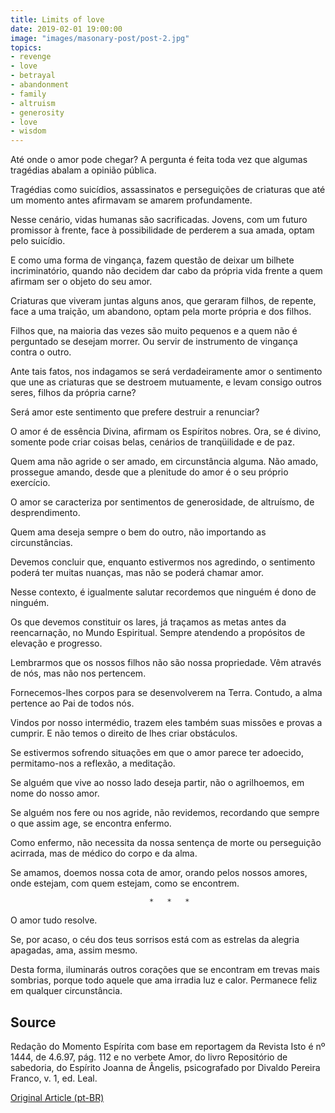 ```yaml
---
title: Limits of love
date: 2019-02-01 19:00:00
image: "images/masonary-post/post-2.jpg"
topics: 
- revenge
- love
- betrayal
- abandonment
- family
- altruism
- generosity
- love
- wisdom
---
```


Até onde o amor pode chegar? A pergunta é feita toda vez que algumas tragédias
abalam a opinião pública.

Tragédias como suicídios, assassinatos e perseguições de criaturas que até um
momento antes afirmavam se amarem profundamente.

Nesse cenário, vidas humanas são sacrificadas. Jovens, com um futuro promissor
à frente, face à possibilidade de perderem a sua amada, optam pelo suicídio.

E como uma forma de vingança, fazem questão de deixar um bilhete
incriminatório, quando não decidem dar cabo da própria vida frente a quem
afirmam ser o objeto do seu amor.

Criaturas que viveram juntas alguns anos, que geraram filhos, de repente, face
a uma traição, um abandono, optam pela morte própria e dos filhos.

Filhos que, na maioria das vezes são muito pequenos e a quem não é perguntado
se desejam morrer. Ou servir de instrumento de vingança contra o outro.

Ante tais fatos, nos indagamos se será verdadeiramente amor o sentimento que
une as criaturas que se destroem mutuamente, e levam consigo outros seres,
filhos da própria carne?

Será amor este sentimento que prefere destruir a renunciar?

O amor é de essência Divina, afirmam os Espíritos nobres. Ora, se é divino,
somente pode criar coisas belas, cenários de tranqüilidade e de paz.

Quem ama não agride o ser amado, em circunstância alguma. Não amado, prossegue
amando, desde que a plenitude do amor é o seu próprio exercício.

O amor se caracteriza por sentimentos de generosidade, de altruísmo, de
desprendimento.

Quem ama deseja sempre o bem do outro, não importando as circunstâncias.

Devemos concluir que, enquanto estivermos nos agredindo, o sentimento poderá
ter muitas nuanças, mas não se poderá chamar amor.

Nesse contexto, é igualmente salutar recordemos que ninguém é dono de ninguém.

Os que devemos constituir os lares, já traçamos as metas antes da reencarnação,
no Mundo Espiritual. Sempre atendendo a propósitos de elevação e progresso.

Lembrarmos que os nossos filhos não são nossa propriedade. Vêm através de nós,
mas não nos pertencem.

Fornecemos-lhes corpos para se desenvolverem na Terra. Contudo, a alma pertence
ao Pai de todos nós.

Vindos por nosso intermédio, trazem eles também suas missões e provas a
cumprir. E não temos o direito de lhes criar obstáculos.

Se estivermos sofrendo situações em que o amor parece ter adoecido,
permitamo-nos a reflexão, a meditação.

Se alguém que vive ao nosso lado deseja partir, não o agrilhoemos, em nome do
nosso amor.

Se alguém nos fere ou nos agride, não revidemos, recordando que sempre o que
assim age, se encontra enfermo.

Como enfermo, não necessita da nossa sentença de morte ou perseguição acirrada,
mas de médico do corpo e da alma.

Se amamos, doemos nossa cota de amor, orando pelos nossos amores, onde estejam,
com quem estejam, como se encontrem.

                                   *   *   *

O amor tudo resolve.

Se, por acaso, o céu dos teus sorrisos está com as estrelas da alegria
apagadas, ama, assim mesmo.

Desta forma, iluminarás outros corações que se encontram em trevas mais
sombrias, porque todo aquele que ama irradia luz e calor. Permanece feliz em
qualquer circunstância.
 

## Source
Redação do Momento Espírita com base em reportagem da Revista Isto é nº 1444,
de 4.6.97, pág. 112 e no verbete Amor, do livro Repositório de sabedoria, do
Espírito Joanna de Ângelis, psicografado por Divaldo Pereira Franco, v. 1, ed.
Leal.


[Original Article (pt-BR)](http://momento.com.br/pt/ler_texto.php?id=1572)
